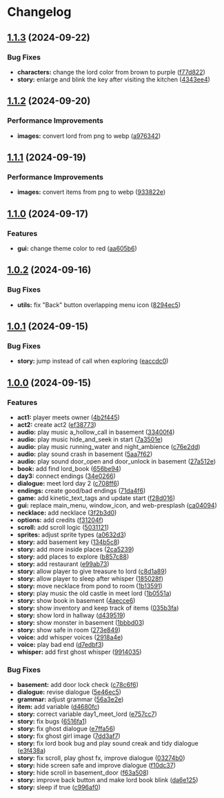 # Changelog

## [1.1.3](https://github.com/remarkablegames/haunted-heir/compare/v1.1.2...v1.1.3) (2024-09-22)


### Bug Fixes

* **characters:** change the lord color from brown to purple ([f77d822](https://github.com/remarkablegames/haunted-heir/commit/f77d8225736989c9cb90fea64ad3619a0bbcaa04))
* **story:** enlarge and blink the key after visiting the kitchen ([4343ee4](https://github.com/remarkablegames/haunted-heir/commit/4343ee4038e2cc895399f7fbf8223d811f74683e))

## [1.1.2](https://github.com/remarkablegames/haunted-heir/compare/v1.1.1...v1.1.2) (2024-09-20)


### Performance Improvements

* **images:** convert lord from png to webp ([a976342](https://github.com/remarkablegames/haunted-heir/commit/a97634243ead15c45ae802a5967f52541bd73e0b))

## [1.1.1](https://github.com/remarkablegames/haunted-heir/compare/v1.1.0...v1.1.1) (2024-09-19)


### Performance Improvements

* **images:** convert items from png to webp ([933822e](https://github.com/remarkablegames/haunted-heir/commit/933822eb824155668fdf303756a610bcacc8aedf))

## [1.1.0](https://github.com/remarkablegames/haunted-heir/compare/v1.0.2...v1.1.0) (2024-09-17)


### Features

* **gui:** change theme color to red ([aa605b6](https://github.com/remarkablegames/haunted-heir/commit/aa605b6681ff61a392b0f3f011dad7dafa37c02d))

## [1.0.2](https://github.com/remarkablegames/haunted-heir/compare/v1.0.1...v1.0.2) (2024-09-16)


### Bug Fixes

* **utils:** fix "Back" button overlapping menu icon ([8294ec5](https://github.com/remarkablegames/haunted-heir/commit/8294ec546833d8d9e1c1a8f8814889281fb7aaa6))

## [1.0.1](https://github.com/remarkablegames/haunted-heir/compare/v1.0.0...v1.0.1) (2024-09-15)


### Bug Fixes

* **story:** jump instead of call when exploring ([eaccdc0](https://github.com/remarkablegames/haunted-heir/commit/eaccdc0b8450fb6d7394d1a15357a8e4a5afbd78))

## [1.0.0](https://github.com/remarkablegames/haunted-heir/tree/v1.0.0) (2024-09-15)

### Features

* **act1:** player meets owner ([4b2f445](https://github.com/remarkablegames/haunted-heir/commit/4b2f445373b29dad0f511f1b4af0ea444bae2154))
* **act2:** create act2 ([ef38773](https://github.com/remarkablegames/haunted-heir/commit/ef38773682fac90f22bd59f348c860e5d269d2df))
* **audio:** play music a_hollow_call in basement ([33400f4](https://github.com/remarkablegames/haunted-heir/commit/33400f4346fde6d0b438ad681adb06c7bd42aa70))
* **audio:** play music hide_and_seek in start ([7a3501e](https://github.com/remarkablegames/haunted-heir/commit/7a3501ec497766a0a6c07db2bfc723dccd42474e))
* **audio:** play music running_water and night_ambience ([c76e2dd](https://github.com/remarkablegames/haunted-heir/commit/c76e2dd8be9b986ba510e2ed3926f9f9e9de0349))
* **audio:** play sound crash in basement ([5aa7f62](https://github.com/remarkablegames/haunted-heir/commit/5aa7f62f1b6a0e2cdd9291c9d0bb8f2b4d3b14fc))
* **audio:** play sound door_open and door_unlock in basement ([27a512e](https://github.com/remarkablegames/haunted-heir/commit/27a512ecdf4aa932968df468eddb6c37597992b4))
* **book:** add find lord_book ([656be94](https://github.com/remarkablegames/haunted-heir/commit/656be94bf2697760d32e2b845da406c766d0725c))
* **day3:** connect endings ([34e0266](https://github.com/remarkablegames/haunted-heir/commit/34e02667e4b76026960aa2c09b4aea6843d88f39))
* **dialogue:** meet lord day 2 ([c708ff6](https://github.com/remarkablegames/haunted-heir/commit/c708ff644a59b9d7b39131ffb436a7f4fcb55496))
* **endings:** create good/bad endings ([71da4f6](https://github.com/remarkablegames/haunted-heir/commit/71da4f651e6e49e34c0d3c37378c003ff108e6b0))
* **game:** add kinetic_text_tags and update start ([f28d016](https://github.com/remarkablegames/haunted-heir/commit/f28d016ab2aa677f1fb82cc541f627efa158ffa3))
* **gui:** replace main_menu, window_icon, and web-presplash ([ca04094](https://github.com/remarkablegames/haunted-heir/commit/ca040942a9962d42057fdfca556c63ca880b61e3))
* **necklace:** add necklace ([3f2b3d0](https://github.com/remarkablegames/haunted-heir/commit/3f2b3d0c35151eabf0afd7d116018d171163a10b))
* **options:** add credits ([f31204f](https://github.com/remarkablegames/haunted-heir/commit/f31204f56bdc68c51efdc609b308b7bc3e344706))
* **scroll:** add scroll logic ([5031121](https://github.com/remarkablegames/haunted-heir/commit/5031121f074b86bc591cfcf08c4b14d9eed09e13))
* **sprites:** adjust sprite types ([a0632d3](https://github.com/remarkablegames/haunted-heir/commit/a0632d37f48878f779f9401f6e60e9b4ac960c4f))
* **story:** add basement key ([134b5c8](https://github.com/remarkablegames/haunted-heir/commit/134b5c8ed3c539d5e6c2012d127179ca0685c616))
* **story:** add more inside places ([2ca5239](https://github.com/remarkablegames/haunted-heir/commit/2ca5239f9db8b0ccb634b79f39effc6ff1b7dbdd))
* **story:** add places to explore ([b857c88](https://github.com/remarkablegames/haunted-heir/commit/b857c88d7f2f55bbb80489649b2ee25fb081d00e))
* **story:** add restaurant ([e99ab73](https://github.com/remarkablegames/haunted-heir/commit/e99ab73fc9d7f66532e39824abe01ba44bef0919))
* **story:** allow player to give treasure to lord ([c8d1a89](https://github.com/remarkablegames/haunted-heir/commit/c8d1a899ebb1436ee76b70c59e59261e004bc3d2))
* **story:** allow player to sleep after whisper ([185028f](https://github.com/remarkablegames/haunted-heir/commit/185028f3bdc953359bb57bd2a20494951f4db442))
* **story:** move necklace from pond to room ([1b13591](https://github.com/remarkablegames/haunted-heir/commit/1b13591da579838f12eab342c36f925962c25c04))
* **story:** play music the old castle in meet lord ([1b0551a](https://github.com/remarkablegames/haunted-heir/commit/1b0551a8795118d4d1a18977a928dbb9b0fab909))
* **story:** show book in basement ([4aecce6](https://github.com/remarkablegames/haunted-heir/commit/4aecce6cd7a9779a9f87291f0b59d5c9f0542d7f))
* **story:** show inventory and keep track of items ([035b3fa](https://github.com/remarkablegames/haunted-heir/commit/035b3faf10af40d37a1d3ad486bf07ccde6f8234))
* **story:** show lord in hallway ([d439519](https://github.com/remarkablegames/haunted-heir/commit/d4395192b0790ee5e66e976b0de5a932a1adc42d))
* **story:** show monster in basement ([1bbbd03](https://github.com/remarkablegames/haunted-heir/commit/1bbbd03fdf9dd23844f01cb0a4a4924f4b81d6f7))
* **story:** show safe in room ([273e849](https://github.com/remarkablegames/haunted-heir/commit/273e849b9eac2b2df682788d8b89d2b38be15350))
* **voice:** add whisper voices ([2918a4e](https://github.com/remarkablegames/haunted-heir/commit/2918a4e1104b29a21f8e8d24db4e9d7578f3391b))
* **voice:** play bad end ([d7edbf3](https://github.com/remarkablegames/haunted-heir/commit/d7edbf35cb6505c847533b60b4585db66af9c6e5))
* **whisper:** add first ghost whisper ([9914035](https://github.com/remarkablegames/haunted-heir/commit/9914035e00b85d82b10721ab3e4daf6dd6ceaab7))

### Bug Fixes

* **basement:** add door lock check ([c78c6f6](https://github.com/remarkablegames/haunted-heir/commit/c78c6f65fc8e91994bf4e1cec10ed6ac222936cf))
* **dialogue:** revise dialogue ([5e46ec5](https://github.com/remarkablegames/haunted-heir/commit/5e46ec57fd007f1407ae87a5110a26d6408910f8))
* **grammar:** adjust grammar ([56a3e2e](https://github.com/remarkablegames/haunted-heir/commit/56a3e2e5bad1d70b79cadc3ef633948f3a58b11d))
* **item:** add variable ([d4680fc](https://github.com/remarkablegames/haunted-heir/commit/d4680fc68cf4bf9cee39fedf5e98b5114f6cab0f))
* **story:** correct variable day1_meet_lord ([e757cc7](https://github.com/remarkablegames/haunted-heir/commit/e757cc7ddf02679b96fabd18536eece61dab9ee4))
* **story:** fix bugs ([6516fa1](https://github.com/remarkablegames/haunted-heir/commit/6516fa10146336b28d009000b01e02fc269b850c))
* **story:** fix ghost dialogue ([e7ffa56](https://github.com/remarkablegames/haunted-heir/commit/e7ffa561499c50fcfc64ca58f5035018c1f67a87))
* **story:** fix ghost girl image ([7dd3af7](https://github.com/remarkablegames/haunted-heir/commit/7dd3af74daac5d766f2aff8b5766809a0dbc5a66))
* **story:** fix lord book bug and play sound creak and tidy dialogue ([e3f438a](https://github.com/remarkablegames/haunted-heir/commit/e3f438a5d9e703736d4ae3acf37585896a13ca7e))
* **story:** fix scroll, play ghost fx, improve dialogue ([03274b0](https://github.com/remarkablegames/haunted-heir/commit/03274b0ddc6c61299378c79a45115311d014b5a5))
* **story:** hide screen safe and improve dialogue ([f10dc37](https://github.com/remarkablegames/haunted-heir/commit/f10dc377f02c1380a648e33b629657c8e3e68148))
* **story:** hide scroll in basement_door ([f63a508](https://github.com/remarkablegames/haunted-heir/commit/f63a508920549a9ca7a293e759840bb9a56d1bb9))
* **story:** improve back button and make lord book blink ([da6e125](https://github.com/remarkablegames/haunted-heir/commit/da6e125455654bb0b57a5545b5151e27e361ddc1))
* **story:** sleep if true ([c996af0](https://github.com/remarkablegames/haunted-heir/commit/c996af0f4f82b52c2b265c73041d985a46cb2d04))
